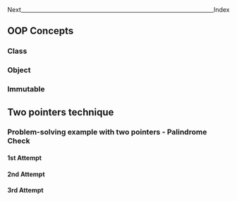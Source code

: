 <div><span style="float:right;">Index</span> <span style="float:left;">Next</span></div>

---

## OOP Concepts
### Class
### Object
### Immutable 
## Two pointers technique
### Problem-solving example with two pointers - Palindrome Check
#### 1st Attempt
#### 2nd Attempt
#### 3rd Attempt
